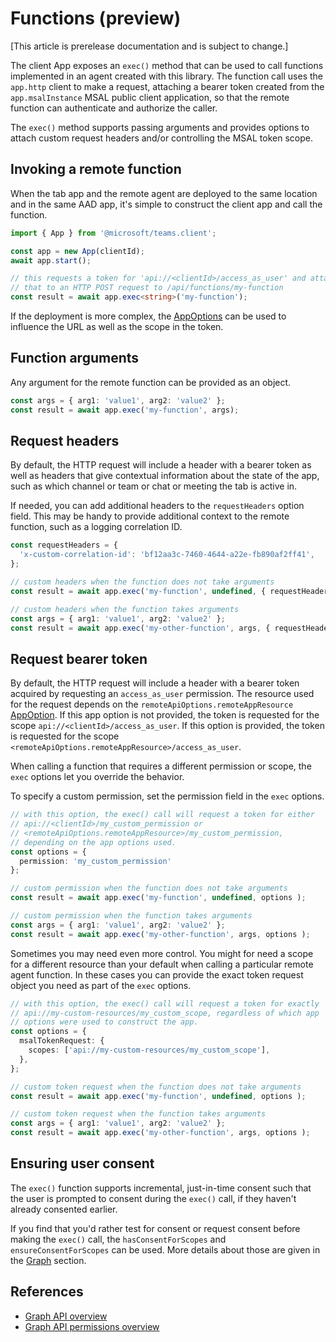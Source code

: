 # Functions (preview)

[This article is prerelease documentation and is subject to change.]

The client App exposes an `exec()` method that can be used to call functions implemented in an agent created with this library. The function call uses the `app.http` client to make a request, attaching a bearer token created from the `app.msalInstance` MSAL public client application, so that the remote function can authenticate and authorize the caller.

The `exec()` method supports passing arguments and provides options to attach custom request headers and/or controlling the MSAL token scope.

## Invoking a remote function
When the tab app and the remote agent are deployed to the same location and in the same AAD app, it's simple to construct the client app and call the function.

<!-- langtabs-start -->
```typescript
import { App } from '@microsoft/teams.client';

const app = new App(clientId);
await app.start();

// this requests a token for 'api://<clientId>/access_as_user' and attaches
// that to an HTTP POST request to /api/functions/my-function
const result = await app.exec<string>('my-function');
```
<!-- langtabs-end -->
If the deployment is more complex, the [AppOptions](./app-options.md) can be used to influence the URL as well as the scope in the token.

## Function arguments
Any argument for the remote function can be provided as an object.

<!-- langtabs-start -->
```typescript
const args = { arg1: 'value1', arg2: 'value2' };
const result = await app.exec('my-function', args);
```
<!-- langtabs-end -->

## Request headers
By default, the HTTP request will include a header with a bearer token as well as headers that give contextual information about the state of the app, such as which channel or team or chat or meeting the tab is active in.

If needed, you can add additional headers to the `requestHeaders` option field. This may be handy to provide additional context to the remote function, such as a logging correlation ID.

<!-- langtabs-start -->
```typescript
const requestHeaders = {
  'x-custom-correlation-id': 'bf12aa3c-7460-4644-a22e-fb890af2ff41',
};

// custom headers when the function does not take arguments
const result = await app.exec('my-function', undefined, { requestHeaders} );

// custom headers when the function takes arguments
const args = { arg1: 'value1', arg2: 'value2' };
const result = await app.exec('my-other-function', args, { requestHeaders} );
```
<!-- langtabs-end -->

## Request bearer token
By default, the HTTP request will include a header with a bearer token acquired by requesting an `access_as_user` permission. The resource used for the request depends on the `remoteApiOptions.remoteAppResource` [AppOption](./app-options.md). If this app option is not provided, the token is requested for the scope `api://<clientId>/access_as_user`. If this option is provided, the token is requested for the scope `<remoteApiOptions.remoteAppResource>/access_as_user`.

When calling a function that requires a different permission or scope, the `exec` options let you override the behavior. 

To specify a custom permission, set the permission field in the `exec` options.

<!-- langtabs-start -->
```typescript
// with this option, the exec() call will request a token for either
// api://<clientId>/my_custom_permission or 
// <remoteApiOptions.remoteAppResource>/my_custom_permission, 
// depending on the app options used.
const options = {
  permission: 'my_custom_permission'
};

// custom permission when the function does not take arguments
const result = await app.exec('my-function', undefined, options );

// custom permission when the function takes arguments
const args = { arg1: 'value1', arg2: 'value2' };
const result = await app.exec('my-other-function', args, options );
```
<!-- langtabs-end -->

Sometimes you may need even more control. You might for need a scope for a different resource than your default when calling a particular remote agent function. In these cases you can provide the exact token request object you need as part of the `exec` options.

<!-- langtabs-start -->
```typescript
// with this option, the exec() call will request a token for exactly
// api://my-custom-resources/my_custom_scope, regardless of which app
// options were used to construct the app.
const options = {
  msalTokenRequest: {
    scopes: ['api://my-custom-resources/my_custom_scope'],
  },
};

// custom token request when the function does not take arguments
const result = await app.exec('my-function', undefined, options );

// custom token request when the function takes arguments
const args = { arg1: 'value1', arg2: 'value2' };
const result = await app.exec('my-other-function', args, options );
```
<!-- langtabs-end -->

## Ensuring user consent
The `exec()` function supports incremental, just-in-time consent such that the user is prompted to consent during the `exec()` call, if they haven't already consented earlier.

If you find that you'd rather test for consent or request consent before making the `exec()` call, the `hasConsentForScopes` and  `ensureConsentForScopes` can be used. More details about those are given in the [Graph](./graph.md) section.

## References
- [Graph API overview](https://learn.microsoft.com/en-us/graph/api/overview)
- [Graph API permissions overview](https://learn.microsoft.com/en-us/graph/permissions-reference)